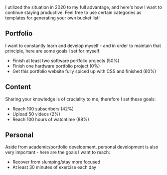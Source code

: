I utilized the situation in 2020 to my full advantage, and here's how I want to continue staying productive. Feel free to use certain categories as templates for generating your own bucket list!

## Portfolio
I want to constantly learn and develop myself - and in order to maintain that principle, here are some goals I set for myself:
- Finish at least two software portfolio projects (50%)
- Finish one hardware portfolio project (0%)
- Get this portfolio website fully spiced up with CSS and finished (60%)

## Content
Sharing your knowledge is of cruciality to me, therefore I set these goals:
- Reach 100 subscribers (42%)
- Upload 50 videos (2%)
- Reach 100 hours of watchtime (88%)

## Personal
Aside from academic/portfolio development, personal development is also very important - here are the goals I want to reach:
- Recover from slumping/stay more focused
- At least 30 minutes of exercise each day
